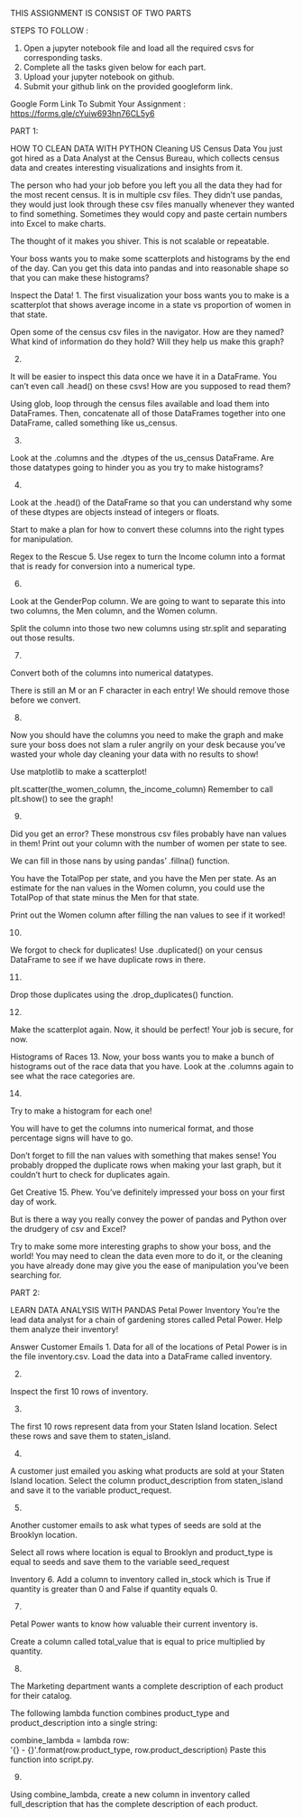 THIS ASSIGNMENT IS CONSIST OF TWO PARTS 

STEPS TO FOLLOW : 
1) Open a jupyter notebook file and load all the required csvs for corresponding tasks. 
2) Complete all the tasks given below for each part.
3) Upload your jupyter notebook on github.
4) Submit your github link on the provided googleform link.

Google Form Link To Submit Your Assignment : https://forms.gle/cYuiw693hn76CL5y6

PART 1: 

HOW TO CLEAN DATA WITH PYTHON
Cleaning US Census Data
You just got hired as a Data Analyst at the Census Bureau, which collects census data and creates interesting visualizations and insights from it.

The person who had your job before you left you all the data they had for the most recent census. It is in multiple csv files. They didn’t use pandas, they would just look through these csv files manually whenever they wanted to find something. Sometimes they would copy and paste certain numbers into Excel to make charts.

The thought of it makes you shiver. This is not scalable or repeatable.

Your boss wants you to make some scatterplots and histograms by the end of the day. Can you get this data into pandas and into reasonable shape so that you can make these histograms?



Inspect the Data!
1.
The first visualization your boss wants you to make is a scatterplot that shows average income in a state vs proportion of women in that state.

Open some of the census csv files in the navigator. How are they named? What kind of information do they hold? Will they help us make this graph?

2.
It will be easier to inspect this data once we have it in a DataFrame. You can’t even call .head() on these csvs! How are you supposed to read them?

Using glob, loop through the census files available and load them into DataFrames. Then, concatenate all of those DataFrames together into one DataFrame, called something like us_census.


3.
Look at the .columns and the .dtypes of the us_census DataFrame. Are those datatypes going to hinder you as you try to make histograms?

4.
Look at the .head() of the DataFrame so that you can understand why some of these dtypes are objects instead of integers or floats.

Start to make a plan for how to convert these columns into the right types for manipulation.

Regex to the Rescue
5.
Use regex to turn the Income column into a format that is ready for conversion into a numerical type.


6.
Look at the GenderPop column. We are going to want to separate this into two columns, the Men column, and the Women column.

Split the column into those two new columns using str.split and separating out those results.

7.
Convert both of the columns into numerical datatypes.

There is still an M or an F character in each entry! We should remove those before we convert.


8.
Now you should have the columns you need to make the graph and make sure your boss does not slam a ruler angrily on your desk because you’ve wasted your whole day cleaning your data with no results to show!

Use matplotlib to make a scatterplot!

plt.scatter(the_women_column, the_income_column) 
Remember to call plt.show() to see the graph!

9.
Did you get an error? These monstrous csv files probably have nan values in them! Print out your column with the number of women per state to see.

We can fill in those nans by using pandas’ .fillna() function.

You have the TotalPop per state, and you have the Men per state. As an estimate for the nan values in the Women column, you could use the TotalPop of that state minus the Men for that state.

Print out the Women column after filling the nan values to see if it worked!

10.
We forgot to check for duplicates! Use .duplicated() on your census DataFrame to see if we have duplicate rows in there.

11.
Drop those duplicates using the .drop_duplicates() function.


12.
Make the scatterplot again. Now, it should be perfect! Your job is secure, for now.

Histograms of Races
13.
Now, your boss wants you to make a bunch of histograms out of the race data that you have. Look at the .columns again to see what the race categories are.

14.
Try to make a histogram for each one!

You will have to get the columns into numerical format, and those percentage signs will have to go.

Don’t forget to fill the nan values with something that makes sense! You probably dropped the duplicate rows when making your last graph, but it couldn’t hurt to check for duplicates again.

Get Creative
15.
Phew. You’ve definitely impressed your boss on your first day of work.

But is there a way you really convey the power of pandas and Python over the drudgery of csv and Excel?

Try to make some more interesting graphs to show your boss, and the world! You may need to clean the data even more to do it, or the cleaning you have already done may give you the ease of manipulation you’ve been searching for.

PART 2:

LEARN DATA ANALYSIS WITH PANDAS
Petal Power Inventory
You’re the lead data analyst for a chain of gardening stores called Petal Power. Help them analyze their inventory!


Answer Customer Emails
1.
Data for all of the locations of Petal Power is in the file inventory.csv. Load the data into a DataFrame called inventory.

2.
Inspect the first 10 rows of inventory.

3.
The first 10 rows represent data from your Staten Island location. Select these rows and save them to staten_island.

4.
A customer just emailed you asking what products are sold at your Staten Island location. Select the column product_description from staten_island and save it to the variable product_request.

5.
Another customer emails to ask what types of seeds are sold at the Brooklyn location.

Select all rows where location is equal to Brooklyn and product_type is equal to seeds and save them to the variable seed_request



Inventory
6.
Add a column to inventory called in_stock which is True if quantity is greater than 0 and False if quantity equals 0.

7.
Petal Power wants to know how valuable their current inventory is.

Create a column called total_value that is equal to price multiplied by quantity.

8.
The Marketing department wants a complete description of each product for their catalog.

The following lambda function combines product_type and product_description into a single string:

combine_lambda = lambda row: \
    '{} - {}'.format(row.product_type,
                     row.product_description)
Paste this function into script.py.

9.
Using combine_lambda, create a new column in inventory called full_description that has the complete description of each product.
